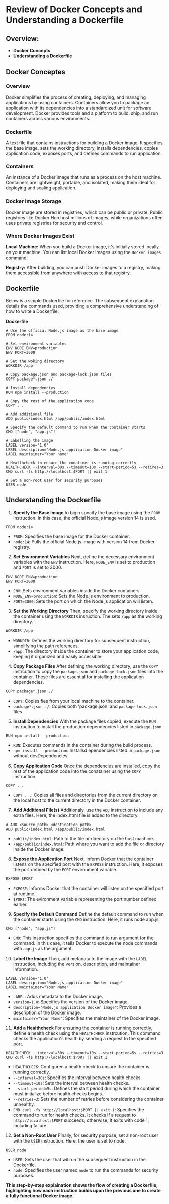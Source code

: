 # Review of Docker Concepts and Understanding a Dockerfile

## Overview:
- **Docker Concepts**
- **Understanding a Dockerfile**

## Docker Conceptes

### Overview
Docker simplifies the process of creating, deploying, and managing applications by using containers. Containers allow you to package an application with its dependencies into a standardized unit for software development. Docker provides tools and a platform to build, ship, and run containers across various environments.

### Dockerfile
A text file that contains instructions for building a Docker image. It specifies the base image, sets the working directory, installs dependencies, copies application code, exposes ports, and defines commands to run application.

### Containers
An instance of a Docker image that runs as a process on the host machine. Containers are lightweight, portable, and isolated, making them ideal for deploying and scaling application.

### Docker Image Storage
Docker image are stored in registries, which can be public or private. Public registries like Docker Hub host millions of images, while organizations often uses private registries for security and control.

### Where Docker Images Exist
**Local Machine:** When you build a Docker image, it's initially stored locally on your machine. You can list local Docker images using the `Docker images` command.

**Registry:** After building, you can push Docker images to a registry, making them accessible from anywhere with access to that registry.

## Dockerfile
Below is a simple Dockerfile for reference. The subsequent explanation details the commands used, providing a comprehensive understanding of how to write a Dockerfile.

**Dockerfile**
```docker
# Use the official Node.js image as the base image
FROM node:14
    
# Set environment variables
ENV NODE_ENV=production
ENV PORT=3000

# Set the woking directory
WORKDIR /app

# Copy package.json and package-lock.json files
COPY package*.json ./

# Install dependencies
RUN npm install --production

# Copy the rest of the application code
COPY . .

# Add additional file
ADD public/index.html /app/public/index.html

# Specify the default command to run when the container starts
CMD ["node", "app.js"]

# Labelling the image
LABEL version="1.0"
LEBEL description="Node.js application Docker image"
LABEL maintainer="Your name"

# Healthcheck to ensure the conatiner is running correctly
HEALTHCHECK --interval=30s --timeout=10s --start-period=5s --retires=3 CMD curl -fs http://localhost:$PORT || exit 1

# Set a non-root user for security purposes
USER node
```
## Understanding the Dockerfile

1. **Specify the Base Image**
to bigin specify the base image using the `FROM` instruction. In this case, the official Node.js image version 14 is used.

```docker
FROM node:14
```

- `FROM`: Specifies the base image for the Docker container.
- `node:14`: Pulls the official Node.js image with version 14 from Docker registry.

2. **Set Environment Variables**
Next, define the necessary environment variables with the `ENV` instruction. Here, `NODE_ENV` is set to production and `PORT` is set to 3000.

```docker
ENV NODE_ENV=production
ENV PORT=3000
```
- `ENV`: Sets environment variables inside the Docker containers.
- `NODE_ENV=production`: Sets the Node.js environment to production.
- `PORT=3000`: Sets the port on which the Node.js application will listen.

3. **Set the Working Directory**
Then, specify the working directory inside the container using the `WORKDIR` insruction. The sets `/app` as the working directory.
```docker
WORKDIR /app
```
- `WORKDIR`: Defines the working directory for subsequent instruction, simplifying the path references.
- `/app`: The directory inside the container to store your application code, keeping it organized and easily accessible.

4. **Copy Package Files**
After defining the working directory, use the `COPY` instrcution to copy the `package.json` and `package-lock.json` files into the container. These files are essential for installing the application dependencies.
```docker
COPY package*.json ./
```
- `COPY`: Copies fies from your local machine to the container.
- `package*.json ./`: Copies both 'package.json' and `package-lock.json` files.

5. **Install Dependencies**
With the package files copied, execute the `RUN` instruction to install the production dependencies listed in `package.json`.
```docker
RUN npm install --production
```
- `RUN`: Executes commands in the container during the build process.
- `npm install --production`: Installsd ependencies listed in `package.json` without devDependencies.

6. **Copy Application Code**
Once the dependencies are installed, copy the rest of the application code into the conatainer using the `COPY` instruction.
```docker
COPY . .
```
- `COPY . .`: Copies all files and directories from the current directory on the local host to the current directory in the Docker container.

7. **Add Additional File(s)**
Additionaly, use the `ADD` instruction to include any extra files. Here, the index.html file is added to the directory.

```docker
# ADD <source_path> <destination_path>
ADD public/index.html /app/public/index.html
```

- `public/index.html`: Path to the file or directory on the host machine.
- `/app/public/index.html`: Path where you want to add the file or directory inside the Docker image.

8. **Expose the Application Port**
Next, inform Docker that the container listens on the specified port with the `EXPOSE` instruction. Here, it exposes the port defined by the `PORT` environment variable.

```docker
EXPOSE $PORT
```
- `EXPOSE`: Informs Docker that the container will listen on the specified port at runtime.
- `$PORT`: The evironment variable representing the port number defined earlier.

9. **Specify the Default Command**
Define the default command to run when the container starts using the `CMD` instruction. Here, it runs node app.js.

```docker
CMD ["node", "app.js"]
```

- `CMD`: This instruction specifies the command to run argument for the command. In this case, it tells Docker to execute the node commands with `app.js` as the argument.

10. **Label the Image**
Then, add metadata to the image with the `LABEL` instruction, including the version, description, and maintainer information.

```docker
LABEL version="1.0"
LABEL description="Node.js application Docker image"
LABEL maintainer="Your Name"
```

- `LABEL`: Adds metadata to the Docker image.
- `version=1.0`: Specifies the version of the Docker image.
- `description="Node.js application Docker image"`: Provides a description of the Docker image.
- `maintainer="Your Name"`: Specifies the maintainer of the Docker image.

11. **Add a Healthcheck**
For ensuring the container is running correctly, define a health check using the `HEALTHCHECK` instrcution. This command checks the application's health by sending a request to the specified port.

```docker
HEALTHCHECK --interval=30s --timeout=10s --start-period=5s --retries=3 CMD curl -fs http://localhost:$PORT || exit 1
```

- `HEALTHCHECK`: Configuren a health check to ensure the container is running correctly.
- `--interval=30s`: Specifies the interval between health checks.
- `--timeout=10s`: Sets the interval between health checks.
- `--start-period=5s`: Defines the start period during which the container must initialize before health checks begins.
- `--retries=3`: Sets the number of retries before considering the container unhealthy.
- `CMD curl -fs http://localhost:$PORT || exit 1`: Specifies the command to run for health checks. It checks if a request to `http://localhost:$PORT` succeeds; otherwise, it exits with code 1, including failure.

12. **Set a Non-Root User**
Finally, for security purpose, set a non-root user with the `USER` instruction. Here, the user is set to node.

```docker
USER node
```

- `USER`: Sets the user that wil run the subsequent instruction in the Dockerfile.
- `node`: Specifies the user named `node` to run the commands for security purposes.

**This step-by-step explaination shows the flow of creating a Dockerfile, highlighting how each instruction builds upon the previous one to create a fully functional Docker image.**